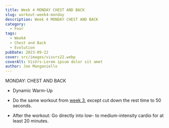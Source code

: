 ```yaml
---
title: Week 4 MONDAY CHEST AND BACK
slug: workout-week4-monday
description: Week 4 MONDAY CHEST AND BACK 
category:
  - Four
tags:
  - Week4
  - Chest and Back
  - Evolution
pubDate: 2023-09-22
cover: src/images/visvrs22.webp  
coverAlt: VisVrs-Lorem ipsum dolor sit amet
author: Joe Manganiello
---
```


MONDAY: CHEST AND BACK

- Dynamic Warm-Up

- Do the same workout from <a href="/workout-week3-monday/">week 3</a>, except cut down the rest time to 50 seconds.

- After the workout: Go directly into low- to medium-intensity cardio for at least 20 minutes.